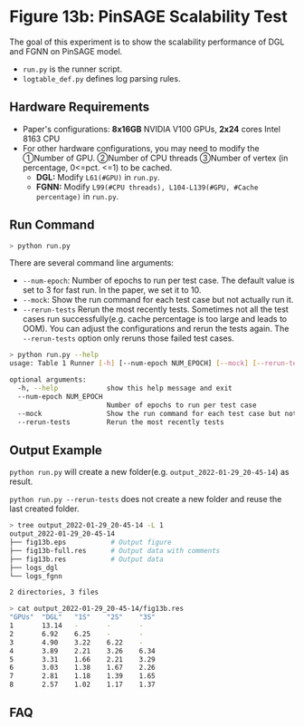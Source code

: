 # Figure 13b:  PinSAGE Scalability Test

The goal of this experiment is to show the scalability performance of DGL and FGNN on PinSAGE model.

- `run.py` is the runner script.
- `logtable_def.py` defines log parsing rules.



## Hardware Requirements

- Paper's configurations: **8x16GB** NVIDIA V100 GPUs, **2x24** cores Intel 8163 CPU
- For other hardware configurations, you may need to modify the ①Number of GPU. ②Number of CPU threads ③Number of vertex (in percentage, 0<=pct. <=1) to be cached.
  - **DGL:** Modify `L61(#GPU)` in `run.py`.
  - **FGNN:**  Modify  `L99(#CPU threads), L104-L139(#GPU, #Cache percentage)` in `run.py`.



## Run Command


```sh
> python run.py
```



There are several command line arguments:

- `--num-epoch`: Number of epochs to run per test case.  The default value is set to 3 for fast run. In the paper, we set it to 10.
- `--mock`: Show the run command for each test case but not actually run it.
- `--rerun-tests` Rerun the most recently tests. Sometimes not all the test cases run successfully(e.g. cache percentage is too large and leads to OOM). You can adjust the configurations and rerun the tests again. The `--rerun-tests` option only reruns those failed test cases.



```sh
> python run.py --help
usage: Table 1 Runner [-h] [--num-epoch NUM_EPOCH] [--mock] [--rerun-tests]

optional arguments:
  -h, --help            show this help message and exit
  --num-epoch NUM_EPOCH
                        Number of epochs to run per test case
  --mock                Show the run command for each test case but not actually run it
  --rerun-tests         Rerun the most recently tests
```





## Output Example

`python run.py` will create a new folder(e.g. `output_2022-01-29_20-45-14`) as result.

`python run.py --rerun-tests`  does not create a new folder and reuse the last created folder.

```sh
> tree output_2022-01-29_20-45-14 -L 1
output_2022-01-29_20-45-14
├── fig13b.eps           # Output figure
├── fig13b-full.res      # Output data with comments
├── fig13b.res           # Output data
├── logs_dgl
└── logs_fgnn

2 directories, 3 files
```



```sh
> cat output_2022-01-29_20-45-14/fig13b.res
"GPUs"  "DGL"   "1S"    "2S"    "3S"
1       13.14   -       -       -
2       6.92    6.25    -       -
3       4.90    3.22    6.22    -
4       3.89    2.21    3.26    6.34
5       3.31    1.66    2.21    3.29
6       3.03    1.38    1.67    2.26
7       2.81    1.18    1.39    1.65
8       2.57    1.02    1.17    1.37
```





## FAQ
